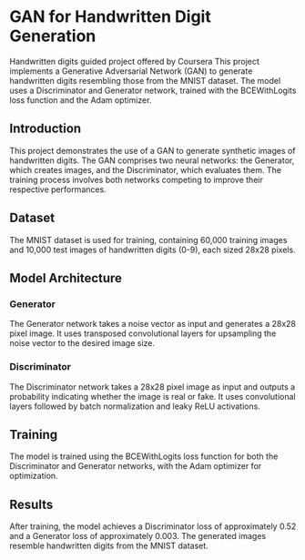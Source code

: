 # GAN for Handwritten Digit Generation
 Handwritten digits guided project offered by Coursera
 This project implements a Generative Adversarial Network (GAN) to generate handwritten digits resembling those from the MNIST dataset. The model uses a Discriminator and Generator network, trained with the BCEWithLogits loss function and the Adam optimizer.

 ## Introduction
This project demonstrates the use of a GAN to generate synthetic images of handwritten digits. The GAN comprises two neural networks: the Generator, which creates images, and the Discriminator, which evaluates them. The training process involves both networks competing to improve their respective performances.

## Dataset
The MNIST dataset is used for training, containing 60,000 training images and 10,000 test images of handwritten digits (0-9), each sized 28x28 pixels.

## Model Architecture
### Generator
The Generator network takes a noise vector as input and generates a 28x28 pixel image. It uses transposed convolutional layers for upsampling the noise vector to the desired image size.
### Discriminator
The Discriminator network takes a 28x28 pixel image as input and outputs a probability indicating whether the image is real or fake. It uses convolutional layers followed by batch normalization and leaky ReLU activations.

## Training
The model is trained using the BCEWithLogits loss function for both the Discriminator and Generator networks, with the Adam optimizer for optimization.

## Results
After training, the model achieves a Discriminator loss of approximately 0.52 and a Generator loss of approximately 0.003. The generated images resemble handwritten digits from the MNIST dataset.
